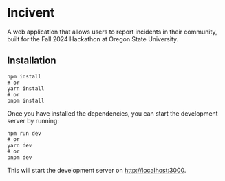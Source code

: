 # Incivent

A web application that allows users to report incidents in their community, built for the Fall 2024 Hackathon at Oregon State University.

## Installation

```
npm install
# or
yarn install
# or
pnpm install
```

Once you have installed the dependencies, you can start the development server by running:

```
npm run dev
# or
yarn dev
# or
pnpm dev
```

This will start the development server on [http://localhost:3000](http://localhost:3000).
